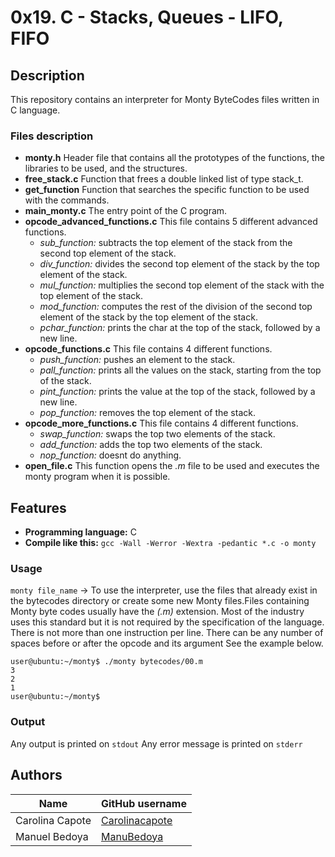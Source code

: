 # 0x19. C - Stacks, Queues - LIFO, FIFO

## Description
This repository contains an interpreter for Monty ByteCodes files written in C language.

### Files description

- **monty.h**
Header file that contains all the prototypes of the functions, the libraries to be used, and the structures.
- **free_stack.c**
Function that frees a double linked list of type stack_t.
- **get_function**
Function that searches the specific function to be used with the commands.
- **main_monty.c**
The entry point of the C program.
- **opcode_advanced_functions.c**
This file contains 5 different advanced functions.
  - *sub_function:* subtracts the top element of the stack from the second top element of the stack.
  - *div_function:* divides the second top element of the stack by the top element of the stack.
  - *mul_function:* multiplies the second top element of the stack with the top element of the stack.
  - *mod_function:* computes the rest of the division of the second top element of the stack by the top element of the stack.
  - *pchar_function:* prints the char at the top of the stack, followed by a new line.
- **opcode_functions.c**
This file contains 4 different functions.
  - *push_function:* pushes an element to the stack.
  - *pall_function:*  prints all the values on the stack, starting from the top of the stack.
  - *pint_function:* prints the value at the top of the stack, followed by a new line.
  - *pop_function:* removes the top element of the stack.
- **opcode_more_functions.c**
This file contains 4 different functions.
  - *swap_function:* swaps the top two elements of the stack.
  - *add_function:* adds the top two elements of the stack.
  - *nop_function:* doesnt do anything.
- **open_file.c**
This function opens the *.m* file to be used and executes the monty program when it is possible.

## Features

- **Programming language:** C
- **Compile like this:** `gcc -Wall -Werror -Wextra -pedantic *.c -o monty`

### Usage

`monty file_name` -> To use the interpreter, use the files that already exist in the bytecodes directory or create some new Monty files.Files containing Monty byte codes usually have the *(.m)* extension. Most of the industry uses this standard but it is not required by the specification of the language. There is not more than one instruction per line. There can be any number of spaces before or after the opcode and its argument
See the example below.
```
user@ubuntu:~/monty$ ./monty bytecodes/00.m
3
2
1
user@ubuntu:~/monty$
```
### Output

Any output is printed on `stdout`
Any error message is printed on `stderr`

## Authors

| Name | GitHub username |
| ------ | ------ |
| Carolina Capote | [Carolinacapote](https://github.com/Carolinacapote) |
| Manuel Bedoya | [ManuBedoya](https://github.com/ManuBedoya) |
